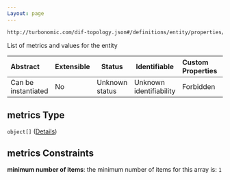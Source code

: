 ```yaml
---
Layout: page
---
```

```txt
http://turbonomic.com/dif-topology.json#/definitions/entity/properties/metrics
```

List of metrics and values for the entity


| Abstract            | Extensible | Status         | Identifiable            | Custom Properties | Additional Properties | Access Restrictions | Defined In                                                                                   |
| :------------------ | ---------- | -------------- | ----------------------- | :---------------- | --------------------- | ------------------- | -------------------------------------------------------------------------------------------- |
| Can be instantiated | No         | Unknown status | Unknown identifiability | Forbidden         | Allowed               | none                | [dif-total-schema.schema.json\*](../out/dif-total-schema.schema.json "open original schema") |

## metrics Type

`object[]` ([Details](dif-total-schema-definitions-metricsentry.md))

## metrics Constraints

**minimum number of items**: the minimum number of items for this array is: `1`
